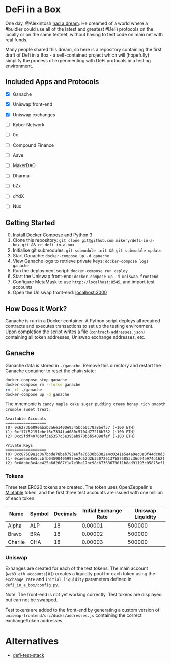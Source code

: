 # DeFi in a Box

One day, @Alexintosh [had a dream](https://twitter.com/Alexintosh/status/1106200673509625856). He dreamed of a world where a #buidler could use all of the latest and greatest #DeFi protocols on the locally or on the same testnet, without having to test code on main net with real funds.

Many people shared this dream, so here is a repository containing the first draft of Defi in a Box - a self-contained project which will (hopefully) simplify the process of experimenting with DeFi protocols in a testing environment.

## Included Apps and Protocols

- [x] Ganache
- [x] Uniswap front-end
- [x] Uniswap exchanges
- [ ] Kyber Network
- [ ] 0x
- [ ] Compound Finance
- [ ] Aave
- [ ] MakerDAO
- [ ] Dharma
- [ ] bZx
- [ ] dYdX
- [ ] Nuo


## Getting Started

0. Install [Docker Compose](https://docs.docker.com/compose/install/) and Python 3
1. Clone this repository: `git clone git@github.com:mikery/defi-in-a-box.git && cd defi-in-a-box`
2. Initialise git submodules: `git submodule init && git submodule update`
3. Start Ganache: `docker-compose up -d ganache`
4. View Ganache logs to retrieve private keys: `docker-compose logs ganache`
5. Run the deployment script: `docker-compose run deploy`
6. Start the Uniswap front-end: `docker-compose up -d uniswap-frontend`
7. Configure MetaMask to use `http://localhost:8545`, and import test accounts
8. Open the Uniswap front-end: [localhost:3000](http://localhost:3000)


## How Does it Work?

Ganache is run in a Docker container. A Python script deploys all required contracts and executes transactions to set up the testing environment. Upon completion the script writes a file (`contract-addresses.json`) containing all token addresses, Uniswap exchange addresses, etc. 

## Ganache

Ganache data is stored in `./ganache`. Remove this directory and restart the Ganache container to reset the chain state:

```bash
docker-compose stop ganache
docker-compose rm --force ganache
rm -rf ./ganache
docker-compose up -d ganache
```

The mnemonic is `candy maple cake sugar pudding cream honey rich smooth crumble sweet treat`.

```
Available Accounts
==================
(0) 0x627306090abab3a6e1400e9345bc60c78a8bef57 (~100 ETH)
(1) 0xf17f52151ebef6c7334fad080c5704d77216b732 (~100 ETH)
(2) 0xc5fdf4076b8f3a5357c5e395ab970b5b54098fef (~100 ETH)

Private Keys
==================
(0) 0xc87509a1c067bbde78beb793e6fa76530b6382a4c0241e5e4a9ec0a0f44dc0d3
(1) 0xae6ae8e5ccbfb04590405997ee2d52d2b330726137b875053c36d94e974d162f
(2) 0x0dbbe8e4ae425a6d2687f1a7e3ba17bc98c673636790f1b8ad91193c05875ef1
```

### Tokens

Three test ERC20 tokens are created. The token uses OpenZeppelin's [Mintable](https://docs.openzeppelin.org/docs/token_erc20_mintabletoken) token, and the first three test accounts are issued with one million of each token.

| Name      | Symbol    | Decimals  | Initial Exchange Rate | Uniswap Liquidity |
| ---       | ---       | ---       | ---                   | ---               | 
| Alpha     | ALP       | 18        | 0.00001               | 500000            |
| Bravo     | BRA       | 18        | 0.00002               | 500000            |
| Charlie   | CHA       | 18        | 0.00003               | 500000            |

### Uniswap

Exhanges are created for each of the test tokens. The main account (`web3.eth.accounts[0]`) creates a liquidity pool for each token using the `exchange_rate` and `initial_liquidity` parameters defined in `defi_in_a_box/config.py`.

Note: The front-end is not yet working correctly. Test tokens are displayed but can not be swapped.

Test tokens are added to the front-end by generating a custom version of `uniswap-frontend/src/ducks/addresses.js` containing the correct exchange/token addresses.


# Alternatives

- [defi-test-stack](https://github.com/dekz/defi-test-stack)

